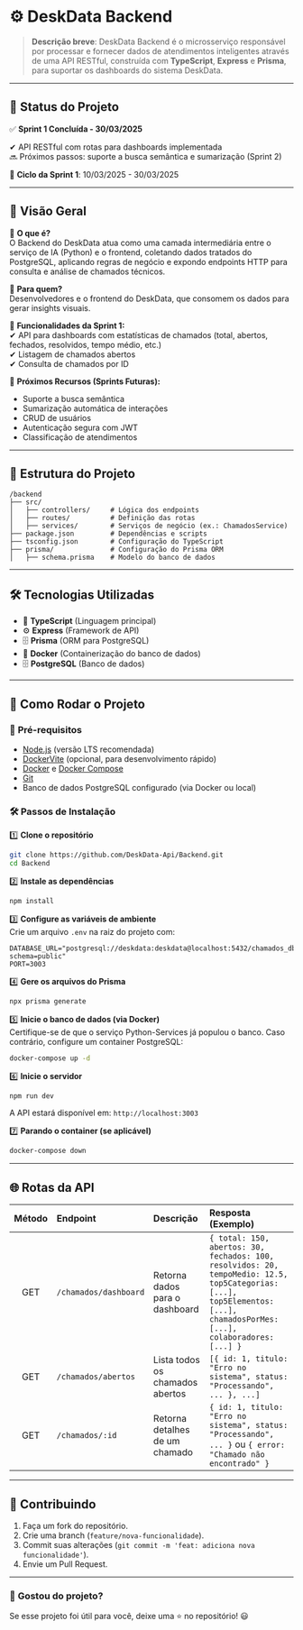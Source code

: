 # ⚙️ DeskData Backend

> **Descrição breve**: DeskData Backend é o microsserviço responsável por processar e fornecer dados de atendimentos inteligentes através de uma API RESTful, construída com **TypeScript**, **Express** e **Prisma**, para suportar os dashboards do sistema DeskData.

---

## 📌 Status do Projeto

✅ **Sprint 1 Concluída - 30/03/2025**

✔ API RESTful com rotas para dashboards implementada  
🔜 Próximos passos: suporte a busca semântica e sumarização (Sprint 2)

📅 **Ciclo da Sprint 1**: 10/03/2025 - 30/03/2025

---

## 🎨 Visão Geral

🔹 **O que é?**  
O Backend do DeskData atua como uma camada intermediária entre o serviço de IA (Python) e o frontend, coletando dados tratados do PostgreSQL, aplicando regras de negócio e expondo endpoints HTTP para consulta e análise de chamados técnicos.

🔹 **Para quem?**  
Desenvolvedores e o frontend do DeskData, que consomem os dados para gerar insights visuais.

🔹 **Funcionalidades da Sprint 1:**  
✔ API para dashboards com estatísticas de chamados (total, abertos, fechados, resolvidos, tempo médio, etc.)  
✔ Listagem de chamados abertos  
✔ Consulta de chamados por ID  

🔹 **Próximos Recursos (Sprints Futuras):**  
- Suporte a busca semântica  
- Sumarização automática de interações  
- CRUD de usuários  
- Autenticação segura com JWT  
- Classificação de atendimentos  

---

## 📂 Estrutura do Projeto

```
/backend
├── src/
│   ├── controllers/     # Lógica dos endpoints
│   ├── routes/          # Definição das rotas
│   ├── services/        # Serviços de negócio (ex.: ChamadosService)
├── package.json         # Dependências e scripts
├── tsconfig.json        # Configuração do TypeScript
├── prisma/              # Configuração do Prisma ORM
│   ├── schema.prisma    # Modelo do banco de dados
```

---

## 🛠 Tecnologias Utilizadas

- 📜 **TypeScript** (Linguagem principal)  
- ⚙️ **Express** (Framework de API)  
- 🗄️ **Prisma** (ORM para PostgreSQL)  
- 🐳 **Docker** (Containerização do banco de dados)  
- 🗄️ **PostgreSQL** (Banco de dados)  

---

## 🚀 Como Rodar o Projeto

### 🔧 **Pré-requisitos**  
- [Node.js](https://nodejs.org/) (versão LTS recomendada)  
- [DockerVite](https://vitejs.dev/) (opcional, para desenvolvimento rápido)  
- [Docker](https://www.docker.com/get-started) e [Docker Compose](https://docs.docker.com/compose/install/)  
- [Git](https://git-scm.com/)  
- Banco de dados PostgreSQL configurado (via Docker ou local)

### 🛠 **Passos de Instalação**

1️⃣ **Clone o repositório**  
```bash
git clone https://github.com/DeskData-Api/Backend.git
cd Backend
```

2️⃣ **Instale as dependências**  
```bash
npm install
```

3️⃣ **Configure as variáveis de ambiente**  
Crie um arquivo `.env` na raiz do projeto com:  
```
DATABASE_URL="postgresql://deskdata:deskdata@localhost:5432/chamados_db?schema=public"
PORT=3003
```

4️⃣ **Gere os arquivos do Prisma**  
```bash
npx prisma generate
```

5️⃣ **Inicie o banco de dados (via Docker)**  
Certifique-se de que o serviço Python-Services já populou o banco. Caso contrário, configure um container PostgreSQL:  
```bash
docker-compose up -d
```

6️⃣ **Inicie o servidor**  
```bash
npm run dev
```  
A API estará disponível em: `http://localhost:3003`

7️⃣ **Parando o container (se aplicável)**  
```bash
docker-compose down
```

---

## 🌐 Rotas da API

| Método | Endpoint              | Descrição                       | Resposta (Exemplo)                                                                                                                                                       |
| :----: | :-------------------- | :------------------------------ | :----------------------------------------------------------------------------------------------------------------------------------------------------------------------- |
|  GET   | `/chamados/dashboard` | Retorna dados para o dashboard  | `{ total: 150, abertos: 30, fechados: 100, resolvidos: 20, tempoMedio: 12.5, top5Categorias: [...], top5Elementos: [...], chamadosPorMes: [...], colaboradores: [...] }` |
|  GET   | `/chamados/abertos`   | Lista todos os chamados abertos | `[{ id: 1, titulo: "Erro no sistema", status: "Processando", ... }, ...]`                                                                                                |
|  GET   | `/chamados/:id`       | Retorna detalhes de um chamado  | `{ id: 1, titulo: "Erro no sistema", status: "Processando", ... }` ou `{ error: "Chamado não encontrado" }`                                                              |

---

## 📝 Contribuindo

1. Faça um fork do repositório.  
2. Crie uma branch (`feature/nova-funcionalidade`).  
3. Commit suas alterações (`git commit -m 'feat: adiciona nova funcionalidade'`).  
4. Envie um Pull Request.

---

### 🎯 **Gostou do projeto?**

Se esse projeto foi útil para você, deixe uma ⭐ no repositório! 😃